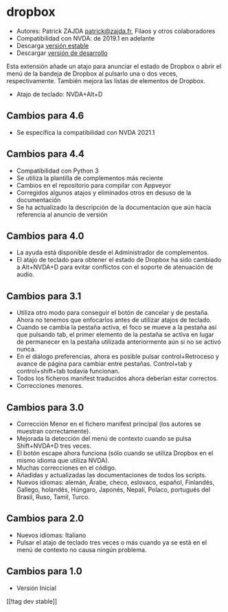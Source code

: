 # dropbox #

* Autores: Patrick ZAJDA <patrick@zajda.fr>, Filaos y otros colaboradores
* Compatibilidad con NVDA: de 2019.1 en adelante
* Descarga [versión estable][1]
* Descargar [versión de desarrollo][2]

Esta extensión añade un atajo para anunciar el estado de Dropbox o abrir el
menú de la bandeja de Dropbox al pulsarlo una o dos veces,
respectivamente. También mejora las listas de elementos de Dropbox.

* Atajo de teclado: NVDA+Alt+D


## Cambios para 4.6 ##

* Se especifica la compatibilidad con NVDA 2021.1

## Cambios para 4.4 ##

* Compatibilidad con Python 3
* Se utiliza la plantilla de complementos más reciente
* Cambios en el repositorio para compilar con Appveyor
* Corregidos algunos atajos y eliminados otros en desuso de la documentación
* Se ha actualizado la descripción de la documentación que aún hacía
  referencia al anuncio de versión

## Cambios para 4.0 ##

* La ayuda está disponible desde el Administrador de complementos.
* El atajo de teclado para obtener el estado de Dropbox ha sido cambiado a
  Alt+NVDA+D para evitar conflictos con el soporte de atenuación de audio.

## Cambios para 3.1 ##

* Utiliza otro modo para conseguir el botón de cancelar y de  pestaña. Ahora
  no tenemos que enfocarlos antes de utilizar atajos de teclado.
* Cuando se cambia la pestaña activa, el foco se mueve a la pestaña así que
  pulsando tab, el primer elemento de la pestaña se activa en lugar de
  permanecer en la pestaña utilizada anteriormente aún si no se activó
  nunca.
* En el diálogo preferencias, ahora es posible pulsar control+Retroceso y
  avance  de página para cambiar entre pestañas. Control+tab y
  control+shift+tab todavía funcionan.
* Todos los ficheros manifest traducidos ahora deberían estar correctos.
* Correcciones menores.

## Cambios para 3.0 ##

* Corrección Menor en el fichero manifest principal (los autores se muestran
  correctamente).
* Mejorada la detección del menú de contexto cuando se pulsa Shift+NVDA+D
  tres veces.
* El botón escape ahora funciona (sólo cuando se utiliza Dropbox en el mismo
  idioma que utiliza NVDA).
* Muchas correcciones en el código.
* Añadidas y actualizadas las documentaciones de todos los scripts.
* Nuevos idiomas: alemán, Árabe, checo, eslovaco, español, Finlandés,
  Gallego, holandés, Húngaro, Japonés, Nepalí, Polaco, portugués del Brasil,
  Ruso, Tamil, Turco.

## Cambios para 2.0 ##

* Nuevos idiomas: Italiano
* Pulsar el atajo de teclado tres veces o más cuando ya se está en el menú
  de contexto no causa ningún problema.

## Cambios para 1.0 ##

* Versión Inicial

[[!tag dev stable]]

[1]: https://www.nvaccess.org/addonStore/legacy?file=dropbox

[2]: https://www.nvaccess.org/addonStore/legacy?file=dx-dev
